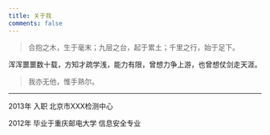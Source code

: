 ```yaml
---
title: 关于我
comments: false
---
```


> 合抱之木，生于毫末；九层之台，起于累土；千里之行，始于足下。

浑浑噩噩数十载，方知才疏学浅，能力有限，曾想力争上游，也曾想仗剑走天涯。

> 我亦无他，惟手熟尔。


-----

2013年 入职 北京市XXX检测中心

2012年 毕业于重庆邮电大学 信息安全专业
